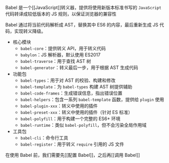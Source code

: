 Babel 是一个[[JavaScript]]转义器，提供将使用新版本标准书写的 `JavaScript` 代码转译成较低版本的 JS 规则，以保证浏览器的兼容性

Babel 通过将当前代码解析成 AST，替换其中 ES6 的内容，最后重新生成 JS 代码，实现转义降级。

- 核心模块
	- `babel-core`：提供转义 API，用于转义代码
	- `babylon`：JS 解析器，默认使用 ES2017
	- `babel-traverse`：用于查找 AST 树
	- `babel-generator`：转义最后一步，用于根据 AST 生成代码
- 功能包
	- `babel-types`：用于对 AST 的校验、构建和修改
	- `babel-template`：为 `babel-types` 构建 AST 树提供辅助
	- `babel-code-frames`：生成错误信息，指出错误位置
	- `babel-helpers`：包含一系列 `babel-template` 函数，提供给 `plugin` 使用
	- `babel-plugin-xxx`：转义中使用的插件
	- `babel-preset-xxx`：转义中使用的插件（针对 ES 标准）
	- `babel-polyfill`：用于构建一个完整的 ES6+ 环境
	- `babel-runtime`：类似 `babel-polyfill`，但不会污染全局作用域
- 工具包
	- `babel-cli`：命令行工具
	- `babel-register`：用于转义 `require` 引用的 JS 文件

在使用 Babel 前，我们需要先[[配置 Babel]]，之后再[[调用 Babel]]